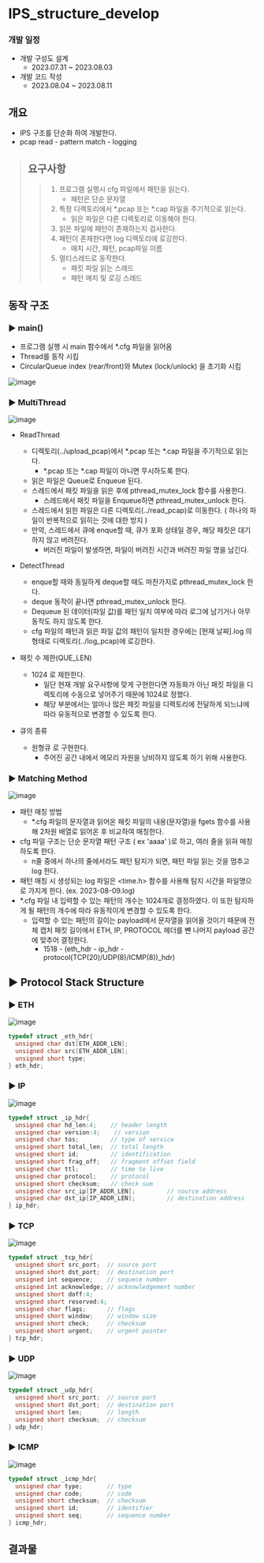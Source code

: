 # IPS_structure_develop

### 개발 일정
* 개발 구성도 설계
  * 2023.07.31 ~ 2023.08.03
* 개발 코드 작성
  * 2023.08.04 ~ 2023.08.11

## 개요
* IPS 구조를 단순화 하여 개발한다.
* pcap read - pattern match - logging

> ## 요구사항
> > 1. 프로그램 실행시 cfg 파일에서 패턴을 읽는다. 
> >    + 패턴은 단순 문자열
> > 2. 특정 디렉토리에서 *.pcap 또는 *.cap 파일을 주기적으로 읽는다.
> >     + 읽은 파일은 다른 디렉토리로 이동해야 한다.
> > 3. 읽은 파일에 패턴이 존재하는지 검사한다.
> > 4. 패턴이 존재한다면 log 디렉토리에 로깅한다.
> >     + 매치 시간, 패턴, pcap파일 이름
> > 5. 멀티스레드로 동작한다.
> >     + 패킷 파일 읽는 스레드
> >     +  패턴 매치 및 로깅 스레드

## 동작 구조
### ▶ main()
+ 프로그램 실행 시 main 함수에서 *.cfg 파일을 읽어옴
+ Thread를 동작 시킴
+ CircularQueue index (rear/front)와 Mutex (lock/unlock) 을 초기화 시킴

![image](https://github.com/yoo-soo/markTest/assets/80819675/40888776-ec70-47a5-9836-3d52cb090766)

### ▶ MultiThread

![image](https://github.com/yoo-soo/markTest/assets/80819675/cc711179-4d0d-48f5-82ba-cb3492907e4f)

+ ReadThread
  + 디렉토리(../upload_pcap)에서 *.pcap 또는 *.cap 파일을 주기적으로 읽는다.
    + *.pcap 또는 *.cap 파일이 아니면 무시하도록 한다.
  + 읽은 파일은 Queue로 Enqueue 된다.
  + 스레드에서 패킷 파일을 읽은 후에 pthread_mutex_lock 함수를 사용한다.
    + 스레드에서 패킷 파일을 Enqueue하면 pthread_mutex_unlock 한다.
  + 스레드에서 읽힌 파일은 다른 디렉토리(../read_pcap)로 이동한다. ( 하나의 파일이 반복적으로 읽히는 것에 대한 방지 )
  + 만약, 스레드에서 큐에 enque할 때, 큐가 포화 상태일 경우, 해당 패킷은 대기하지 않고 버려진다.
    + 버러진 파일이 발생하면, 파일이 버려진 시간과 버려진 파일 명을 남긴다.

+ DetectThread
  + enque할 때와 동일하게 deque할 때도 마찬가지로 pthread_mutex_lock 한다.
  + deque 동작이 끝나면 pthread_mutex_unlock 한다.
  + Dequeue 된 데이터(파일 값)를 패턴 일치 여부에 따라 로그에 남기거나 아무 동작도 하지 않도록 한다.
  + cfg 파일의 패턴과 읽은 파일 값의 패턴이 일치한 경우에는 [현재 날짜].log 의 형태로 디렉토리(../log_pcap)에 로깅한다.

+ 패킷 수 제한(QUE_LEN)
  + 1024 로 제한한다.
    + 일단 현재 개발 요구사항에 맞게 구현한다면 자동화가 아닌 패킷 파일을 디렉토리에 수동으로 넣어주기 때문에 1024로 정했다.
    + 해당 부분에서는 얼마나 많은 패킷 파일을 디렉토리에 전달하게 되느냐에 따라 유동적으로 변경할 수 있도록 한다.

+ 큐의 종류
  + 원형큐 로 구현한다.
    + 주어진 공간 내에서 메모리 자원을 낭비하지 않도록 하기 위해 사용한다.

### ▶ Matching Method

![image](https://github.com/yoo-soo/markTest/assets/80819675/58e8e12e-bd2f-41b6-8e09-08613df6d530)

+ 패턴 매칭 방법
  + *.cfg 파일의 문자열과 읽어온 패킷 파일의 내용(문자열)을 fgets 함수를 사용해 2차원 배열로 읽어온 후 비교하여 매칭한다.
+ cfg 파일 구조는 단순 문자열 패턴 구조 ( ex 'aaaa' )로 하고, 여러 줄을 읽혀 매칭하도록 한다.
  + n줄 중에서 하나의 줄에서라도 패턴 탐지가 되면, 패턴 파일 읽는 것을 멈추고 log 한다.
+ 패턴 매칭 시 생성되는 log 파일은 <time.h> 함수를 사용해 탐지 시간을 파일명으로 가지게 한다. (ex. 2023-08-09.log)
+ *.cfg 파일 내 입력할 수 있는 패턴의 개수는 1024개로 결정하였다. 이 또한 탐지하게 될 패턴의 개수에 따라 유동적이게 변경할 수 있도록 한다.
  + 입력할 수 있는 패턴의 길이는 payload에서 문자열을 읽어올 것이기 때문에 전체 캡처 패킷 길이에서 ETH, IP, PROTOCOL 헤더를 뺀 나머지 payload 공간에 맞추어 결정한다.
    + 1518 - (eth_hdr - ip_hdr - protocol(TCP(20)/UDP(8)/ICMP(8))_hdr)

## ▶ Protocol Stack Structure
### ▶ ETH
![image](https://github.com/yoo-soo/markTest/assets/80819675/aac52fef-1253-40fa-ae2d-c306bbc7f1b3)

```C
typedef struct _eth_hdr{                                                
  unsigned char dst[ETH_ADDR_LEN];                                      
  unsigned char src[ETH_ADDR_LEN];                                      
  unsigned short type;                                                  
} eth_hdr;  
```
### ▶ IP
![image](https://github.com/yoo-soo/markTest/assets/80819675/7d98e468-c600-4b52-9015-ad03dba81e26)

```C
typedef struct _ip_hdr{
  unsigned char hd_len:4;    // header length
  unsigned char version:4;    // version
  unsigned char tos;         // type of service
  unsigned short total_len;  // total length
  unsigned short id;         // identification
  unsigned short frag_off;   // fragment offset field
  unsigned char ttl;         // time to live
  unsigned char protocol;    // protocol
  unsigned short checksum;   // check sum
  unsigned char src_ip[IP_ADDR_LEN];         // source address
  unsigned char dst_ip[IP_ADDR_LEN];         // destination address
} ip_hdr;
```
### ▶ TCP
![image](https://github.com/yoo-soo/markTest/assets/80819675/b9275487-cbc3-432c-8abf-eb4e5d3b4925)

```C
typedef struct _tcp_hdr{
  unsigned short src_port;  // source port
  unsigned short dst_port;  // destination port
  unsigned int sequence;    // sequece number
  unsigned int acknowledge; // acknowledgement number
  unsigned short doff:4;
  unsigned short reserved:4;
  unsigned char flags;      // flags
  unsigned short window;    // window size
  unsigned short check;     // checksum
  unsigned short urgent;    // urgent pointer
} tcp_hdr;
```
### ▶ UDP
![image](https://github.com/yoo-soo/markTest/assets/80819675/7ab0b952-400f-4beb-b52b-527370c8e293)

```C
typedef struct _udp_hdr{
  unsigned short src_port;  // source port
  unsigned short dst_port;  // destination port
  unsigned short len;       // length
  unsigned short checksum;  // checksum
} udp_hdr;
```
### ▶ ICMP
![image](https://github.com/yoo-soo/markTest/assets/80819675/e9c05f5a-8c90-402c-8fe4-725622864b86)

```C
typedef struct _icmp_hdr{
  unsigned char type;       // type
  unsigned char code;       // code
  unsigned short checksum;  // checksum
  unsigned short id;        // identifier
  unsigned short seq;       // sequence number
} icmp_hdr;
```

## 결과물
